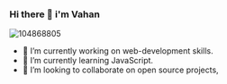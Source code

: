 ### Hi there 👋 i'm Vahan

<!--
**Gegardus/Gegardus** is a ✨ _special_ ✨ repository because its `README.md` (this file) appears on your GitHub profile.

Here are some ideas to get you started:

- 🔭 I’m currently working on web-development skills.
- 🌱 I’m currently learning JavaScript.
- 👯 I’m looking to collaborate on open source projects,
- 🤔 I’m looking for help with ...
- 💬 Ask me about ...
- 📫 How to reach me: ...
- 😄 Pronouns: ...
- ⚡ Fun fact: ...
-->
![104868805](https://user-images.githubusercontent.com/52704856/150566361-a1039ab9-50e0-4a85-9625-e859724a1844.jpg)

- 🔭 I’m currently working on web-development skills.
- 🌱 I’m currently learning JavaScript.
- 👯 I’m looking to collaborate on open source projects,


